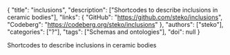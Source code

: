 {
  "title": "inclusions",
  "description": ["Shortcodes to describe inclusions in ceramic bodies"],
  "links": {
    "GitHub": "https://github.com/steko/inclusions",
    "Codeberg": "https://codeberg.org/steko/inclusions"
  },
  "authors": ["steko"],
  "categories": ["?"],
  "tags": ["Schemas and ontologies"],
  "doi": null
}

<!-- Generated by csv2md.R – do not edit by hand -->

Shortcodes to describe inclusions in ceramic bodies